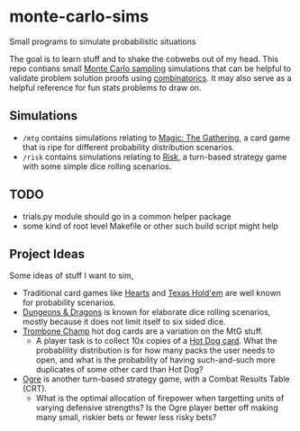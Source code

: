 # monte-carlo-sims

Small programs to simulate probabilistic situations

The goal is to learn stuff and to shake the cobwebs out of my head. This repo contians small [Monte Carlo sampling](https://en.wikipedia.org/wiki/Monte_Carlo_method) simulations that can be helpful to validate problem solution proofs using [combinatorics](https://en.wikipedia.org/wiki/Combinatorics). It may also serve as a helpful reference for fun stats problems to draw on.

## Simulations

* `/mtg` contains simulations relating to [Magic: The Gathering](https://en.wikipedia.org/wiki/Magic:_The_Gathering), a card game that is ripe for different probability distribution scenarios.
* `/risk` contains simulations relating to [Risk](https://en.wikipedia.org/wiki/Risk_(game)), a turn-based strategy game with some simple dice rolling scenarios.

## TODO

* trials.py module should go in a common helper package
* some kind of root level Makefile or other such build script might help

## Project Ideas

Some ideas of stuff I want to sim,

* Traditional card games like [Hearts](https://en.wikipedia.org/wiki/Hearts_(card_game)) and [Texas Hold'em](https://en.wikipedia.org/wiki/Texas_hold_%27em) are well known for probability scenarios.
* [Dungeons & Dragons](https://en.wikipedia.org/wiki/Dungeons_%26_Dragons) is known for elaborate dice rolling scenarios, mostly because it does not limit itself to six sided dice.
* [Trombone Champ](https://en.wikipedia.org/wiki/Trombone_Champ) hot dog cards are a variation on the MtG stuff.
  * A player task is to collect 10x copies of a [Hot Dog card](https://trombone-champ.fandom.com/wiki/Hot_Dog). What the probablility distribution is for how many packs the user needs to open, and what is the probability of having such-and-such more duplicates of some other card than Hot Dog?
* [Ogre](https://en.wikipedia.org/wiki/Ogre_(board_game)) is another turn-based strategy game, with a Combat Results Table (CRT).
  * What is the optimal allocation of firepower when targetting units of varying defensive strengths? Is the Ogre player better off making many small, riskier bets or fewer less risky bets?
